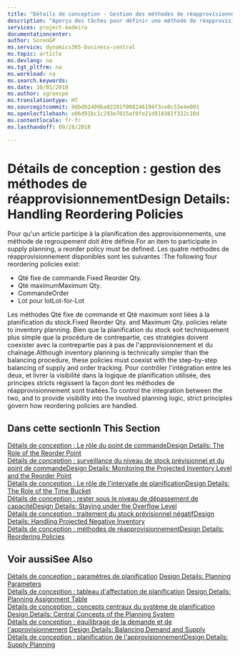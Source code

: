 ```yaml
---
title: "Détails de conception - Gestion des méthodes de réapprovisionnement | Microsoft Docs"
description: "Aperçu des tâches pour définir une méthode de réapprovisionnement dans la planification des approvisionnements."
services: project-madeira
documentationcenter: 
author: SorenGP
ms.service: dynamics365-business-central
ms.topic: article
ms.devlang: na
ms.tgt_pltfrm: na
ms.workload: na
ms.search.keywords: 
ms.date: 10/01/2018
ms.author: sgroespe
ms.translationtype: HT
ms.sourcegitcommit: 9dbd92409ba02281f008246194f3ce0c53e4e001
ms.openlocfilehash: e06d91bc1c293e7015af0fe21d918361f322c10d
ms.contentlocale: fr-fr
ms.lasthandoff: 09/28/2018

---
```

# <a name="design-details-handling-reordering-policies"></a><span data-ttu-id="55845-103">Détails de conception : gestion des méthodes de réapprovisionnement</span><span class="sxs-lookup"><span data-stu-id="55845-103">Design Details: Handling Reordering Policies</span></span>
<span data-ttu-id="55845-104">Pour qu'un article participe à la planification des approvisionnements, une méthode de regroupement doit être définie.</span><span class="sxs-lookup"><span data-stu-id="55845-104">For an item to participate in supply planning, a reorder policy must be defined.</span></span> <span data-ttu-id="55845-105">Les quatre méthodes de réapprovisionnement disponibles sont les suivantes :</span><span class="sxs-lookup"><span data-stu-id="55845-105">The following four reordering policies exist:</span></span>  
  
* <span data-ttu-id="55845-106">Qté fixe de commande.</span><span class="sxs-lookup"><span data-stu-id="55845-106">Fixed Reorder Qty.</span></span>  
* <span data-ttu-id="55845-107">Qté maximum</span><span class="sxs-lookup"><span data-stu-id="55845-107">Maximum Qty.</span></span>  
* <span data-ttu-id="55845-108">Commande</span><span class="sxs-lookup"><span data-stu-id="55845-108">Order</span></span>  
* <span data-ttu-id="55845-109">Lot pour lot</span><span class="sxs-lookup"><span data-stu-id="55845-109">Lot-for-Lot</span></span>  
  
<span data-ttu-id="55845-110">Les méthodes Qté fixe de commande et Qté maximum sont liées à la planification du stock.</span><span class="sxs-lookup"><span data-stu-id="55845-110">Fixed Reorder Qty. and Maximum Qty. policies relate to inventory planning.</span></span> <span data-ttu-id="55845-111">Bien que la planification du stock soit techniquement plus simple que la procédure de contrepartie, ces stratégies doivent coexister avec la contrepartie pas à pas de l'approvisionnement et du chaînage.</span><span class="sxs-lookup"><span data-stu-id="55845-111">Although inventory planning is technically simpler than the balancing procedure, these policies must coexist with the step-by-step balancing of supply and order tracking.</span></span> <span data-ttu-id="55845-112">Pour contrôler l'intégration entre les deux, et livrer la visibilité dans la logique de planification utilisée, des principes stricts régissent la façon dont les méthodes de réapprovisionnement sont traitées.</span><span class="sxs-lookup"><span data-stu-id="55845-112">To control the integration between the two, and to provide visibility into the involved planning logic, strict principles govern how reordering policies are handled.</span></span>  
  
## <a name="in-this-section"></a><span data-ttu-id="55845-113">Dans cette section</span><span class="sxs-lookup"><span data-stu-id="55845-113">In This Section</span></span>  
[<span data-ttu-id="55845-114">Détails de conception : Le rôle du point de commande</span><span class="sxs-lookup"><span data-stu-id="55845-114">Design Details: The Role of the Reorder Point</span></span>](design-details-the-role-of-the-reorder-point.md)  
[<span data-ttu-id="55845-115">Détails de conception : surveillance du niveau de stock prévisionnel et du point de commande</span><span class="sxs-lookup"><span data-stu-id="55845-115">Design Details: Monitoring the Projected Inventory Level and the Reorder Point</span></span>](design-details-monitoring-the-projected-inventory-level-and-the-reorder-point.md)  
[<span data-ttu-id="55845-116">Détails de conception : Le rôle de l'intervalle de planification</span><span class="sxs-lookup"><span data-stu-id="55845-116">Design Details: The Role of the Time Bucket</span></span>](design-details-the-role-of-the-time-bucket.md)  
[<span data-ttu-id="55845-117">Détails de conception : rester sous le niveau de dépassement de capacité</span><span class="sxs-lookup"><span data-stu-id="55845-117">Design Details: Staying under the Overflow Level</span></span>](design-details-staying-under-the-overflow-level.md)  
[<span data-ttu-id="55845-118">Détails de conception : traitement du stock prévisionnel négatif</span><span class="sxs-lookup"><span data-stu-id="55845-118">Design Details: Handling Projected Negative Inventory</span></span>](design-details-handling-projected-negative-inventory.md)  
[<span data-ttu-id="55845-119">Détails de conception : méthodes de réapprovisionnement</span><span class="sxs-lookup"><span data-stu-id="55845-119">Design Details: Reordering Policies</span></span>](design-details-reordering-policies.md)  
  
## <a name="see-also"></a><span data-ttu-id="55845-120">Voir aussi</span><span class="sxs-lookup"><span data-stu-id="55845-120">See Also</span></span>  
<span data-ttu-id="55845-121">[Détails de conception : paramètres de planification](design-details-planning-parameters.md) </span><span class="sxs-lookup"><span data-stu-id="55845-121">[Design Details: Planning Parameters](design-details-planning-parameters.md) </span></span>  
<span data-ttu-id="55845-122">[Détails de conception : tableau d'affectation de planification](design-details-planning-assignment-table.md) </span><span class="sxs-lookup"><span data-stu-id="55845-122">[Design Details: Planning Assignment Table](design-details-planning-assignment-table.md) </span></span>  
<span data-ttu-id="55845-123">[Détails de conception : concepts centraux du système de planification](design-details-central-concepts-of-the-planning-system.md) </span><span class="sxs-lookup"><span data-stu-id="55845-123">[Design Details: Central Concepts of the Planning System](design-details-central-concepts-of-the-planning-system.md) </span></span>  
<span data-ttu-id="55845-124">[Détails de conception : équilibrage de la demande et de l'approvisionnement](design-details-balancing-demand-and-supply.md) </span><span class="sxs-lookup"><span data-stu-id="55845-124">[Design Details: Balancing Demand and Supply](design-details-balancing-demand-and-supply.md) </span></span>  
[<span data-ttu-id="55845-125">Détails de conception : planification de l'approvisionnement</span><span class="sxs-lookup"><span data-stu-id="55845-125">Design Details: Supply Planning</span></span>](design-details-supply-planning.md)
